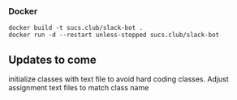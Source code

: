 ### Docker

```
docker build -t sucs.club/slack-bot .
docker run -d --restart unless-stopped sucs.club/slack-bot
```

## Updates to come

initialize classes with text file to avoid hard coding classes.
Adjust assignment text files to match class name
